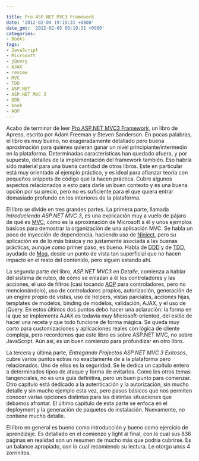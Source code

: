 ```yaml
---

title: Pro ASP.NET MVC3 Framework
date: '2012-02-04 19:19:31 +0000'
date_gmt: '2012-02-05 00:19:31 +0000'
categories:
- Books
tags:
- JavaScript
- Microsoft
- jQuery
- AJAX
- review
- MVC
- TDD
- ASP.NET
- ASP.NET MVC 3
- DDD
- book
- AOP
---
```


Acabo de terminar de leer [Pro ASP.NET MVC3 Framework](http://www.apress.com/9781430234043), un libro de Apress, escrito por Adam Freeman y Steven Sanderson. En pocas palabras, el libro es muy bueno, no exageradamente detallado pero buena aproximación para quiénes quieran ganar un nivel principiante/intermedio en la plataforma. Determinadas características han quedado afuera, y por supuesto, detalles de la implementación del framework también. Eso habría sido material para una buena cantidad de otros libros. Este en particular está muy orientado al ejemplo práctico, y es ideal para afianzar teoría con pequeños snippets de código que la hacen práctica. Cubre algunos aspectos relacionados a esto para darle un buen contexto y es una buena opción por su precio, pero no es suficiente para el que quiera entrar demasiado profundo en los interiores de la plataforma.

El libro se divide en tres grandes partes. La primera parte, llamada _Introduciendo ASP.NET MVC 3_, es una explicación muy a vuelo de pájaro de qué es [MVC](http://en.wikipedia.org/wiki/Model%E2%80%93view%E2%80%93controller), cómo es la aproximación de Microsoft a él y unos ejemplos básicos para demostrar la organización de una aplicación MVC. Se habla un poco de inyección de dependencia, haciendo uso de [Ninject](http://ninject.org/), pero su aplicación es de lo más básica y no justamente asociada a las buenas prácticas, aunque como primer paso, es bueno. Habla de [DDD](http://en.wikipedia.org/wiki/Domain-driven_design) y de [TDD](http://en.wikipedia.org/wiki/Test-driven_development), ayudado de [Moq](http://code.google.com/p/moq/), desde un punto de vista tan superficial que no hacen impacto en el resto del contenido, pero siguen estando ahí.

La segunda parte del libro, _ASP.NET MVC3 en Detalle_, comienza a hablar del sistema de ruteo, de cómo se enlazan a él los controladores y las acciones, el uso de filtros (casi tocando [AOP](http://en.wikipedia.org/wiki/Aspect-oriented_programming) para controladores, pero no mencionándolo), uso de controladores propios, autorización, generación de un engine propio de vistas, uso de helpers, vistas parciales, acciones hijas, templates de modelos, binding de modelos, validación, AJAX, y el uso de jQuery. En estos últimos dos puntos debo hacer una aclaración: la forma en la que se implementa AJAX es todavía muy Microsoft-oriented, del estilo de hacer una receta y que todo funcione de forma mágica. Se queda muy corto para customizaciones y aplicaciones reales con lógica de cliente compleja, pero recordemos que este libro es sobre ASP.NET MVC, no sobre JavaScript. Aún así, es un buen comienzo para profundizar en otro libro.

La tercera y última parte, _Entregando Projectos ASP.NET MVC 3 Exitosos_, cubre varios puntos extras no exactamente de a la plataforma pero relacionados. Uno de ellos es la seguridad. Se le dedica un capítulo entero a determinados tipos de ataque y forma de evitarlos. Como los otros temas tangenciales, no es una guía definitiva, pero un buen punto para comenzar. Otro capítulo está dedicado a la autenticación y la autorización, sin mucho detalle y sin mucho ejemplo esta vez, pero pasos básicos que nos permiten conocer varias opciones distintas para las distintas situaciones que debamos afrontar. El último capítulo de esta parte se enfoca en el deployment y la generación de paquetes de instalación. Nuevamente, no contiene mucho detalle.

El libro en general es bueno como introducción y bueno como ejercicio de aprendizaje. Es detallado en el comienzo y light al final, con lo cual sus 836 páginas en realidad son un resumen de mucho más que podría cubrirse. Es un balance apropiado, con lo cual recomiendo su lectura. Le otorgo unos 4 zorrinitos.
